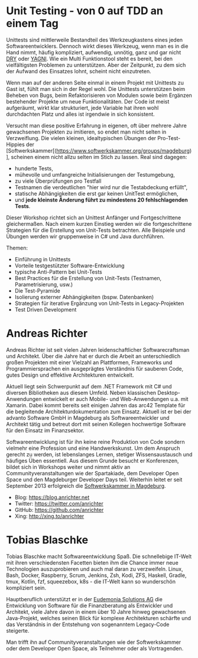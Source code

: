 # Unit Testing - von 0 auf TDD an einem Tag

Unittests sind mittlerweile Bestandteil des Werkzeugkastens eines jeden Softwareentwicklers. Dennoch wirkt dieses Werkzeug, wenn man es in die Hand nimmt, häufig kompliziert, aufwendig, unnötig, ganz und gar nicht [DRY](https://de.wikipedia.org/wiki/Don%E2%80%99t_repeat_yourself) oder [YAGNI](https://de.wikipedia.org/wiki/YAGNI). Wie ein Multi Funktionstool steht es bereit, bei den vielfältigsten Problemen zu unterstützen. Aber der Zeitpunkt, zu dem sich der Aufwand des Einsatzes lohnt, scheint nicht einzutreten.

Wenn man auf der anderen Seite einmal in einem Projekt mit Unittests zu Gast ist, fühlt man sich in der Regel wohl. Die Unittests unterstützen beim Beheben von Bugs, beim Refaktorisieren von Modulen sowie beim Ergänzen bestehender Projekte um neue Funktionalitäten. Der Code ist meist aufgeräumt, wirkt klar strukturiert, jede Variable hat ihren wohl durchdachten Platz und alles ist irgendwie in sich konsistent.

Versucht man diese positive Erfahrung in eigenen, oft über mehrere Jahre gewachsenen Projekten zu imitieren, so endet man nicht selten in Verzweiflung. Die vielen kleinen, idealtypischen Übungen der Pro-Test-Hippies der [Softwerkskammer[(https://www.softwerkskammer.org/groups/magdeburg)], scheinen einem nicht allzu selten im Stich zu lassen. Real sind dagegen:
* hunderte Tests,
* mühevolle und umfangreiche Initialisierungen der Testumgebung,
* zu viele Überprüfungen pro Testfall
* Testnamen die verdeutlichen "hier wird nur die Testabdeckung erfüllt",
* statische Abhängigkeiten die erst gar keinen UnitTest ermöglichen,
* und **jede kleinste Änderung führt zu mindestens 20 fehlschlagenden Tests**.

Dieser Workshop richtet sich an Unittest Anfänger und Fortgeschrittene gleichermaßen. Nach einem kurzen Einstieg werden wir die fortgeschrittene Strategien für die Erstellung von Unit-Tests betrachten. Alle Beispiele und Übungen werden wir gruppenweise in C# und Java durchführen.

Themen:
 * Einführung in Unittests
 * Vorteile testgestützter Software-Entwicklung
 * typische Anti-Pattern bei Unit-Tests
 * Best Practices für die Erstellung von Unit-Tests (Testnamen, Parametrisierung, usw.)
 * Die Test-Pyramide
 * Isolierung externer Abhängigkeiten (bspw. Datenbanken)
 * Strategien für iterative Ergänzung von Unit-Tests in Legacy-Projekten
 * Test Driven Development

# Andreas Richter

Andreas Richter ist seit vielen Jahren leidenschaftlicher Softwarecraftsman und Architekt. Über die Jahre hat er durch die Arbeit an unterschiedlich großen Projekten mit einer Vielzahl an Plattformen, Frameworks und Programmiersprachen ein ausgeprägtes Verständnis für sauberen Code, gutes Design und effektive Architekturen entwickelt.

Aktuell liegt sein Schwerpunkt auf dem .NET Framework mit C# und diversen Bibliotheken aus diesem Umfeld. Neben klassischen Desktop-Anwendungen entwickelt er auch Mobile- und Web-Anwendungen u.a. mit Xamarin. Dabei kommt bereits seit einigen Jahren das arc42 Template für die begleitende Architekturdokumentation zum Einsatz. Aktuell ist er bei der advanto Software GmbH in Magdeburg als Softwareentwickler und Architekt tätig und betreut dort mit seinen Kollegen hochwertige Software für den Einsatz im Finanzsektor.

Softwareentwicklung ist für ihn keine reine Produktion von Code sondern vielmehr eine Profession und eine Handwerkskunst. Um dem Anspruch gerecht zu werden, ist lebenslanges Lernen, stetiger Wissensaustausch und häufiges Üben essentiell. Aus diesem Grunde besucht er Konferenzen, bildet sich  in Workshops weiter und nimmt aktiv an Communityveranstaltungen wie der Spartakiade, dem Developer Open Space und den Magdeburger Developer Days teil. Weiterhin leitet er seit September 2013 erfolgreich die [Softwerkskammer in Magdeburg](https://www.softwerkskammer.org/groups/magdeburg).

* Blog: https://blog.anrichter.net  
* Twitter: https://twitter.com/anrichter  
* GitHub: https://github.com/anrichter  
* Xing: http://xing.to/anrichter  

# Tobias Blaschke

Tobias Blaschke macht Softwareentwicklung Spaß. Die schnellebige IT-Welt mit ihren verschiedensten Facetten bieten ihm die Chance immer neue Technologien auszuprobieren und auch mal daran zu verzweifeln. Linux, Bash, Docker, Raspberry, Scrum, Jenkins, Zsh, Kodi, ZFS, Haskell, Gradle, tmux, Kotlin, fzf, squeezebox, k8s - die IT-Welt kann so wunderschön kompliziert sein.

Hauptberuflich unterstützt er in der [Eudemonia Solutions AG](https://www.eudemonia-solutions.de/) die Entwicklung von Software für die Finanzberatung als Entwickler und Architekt, viele Jahre davon in einem über 10 Jahre hinweg gewachsenen Java-Projekt, welches seinen Blick für komplexe Architekturen schärfte und das Verständnis in der Entstehung von sogenanntem Legacy-Code steigerte.

Man trifft ihn auf Communityveranstaltungen wie der Softwerkskammer oder dem Developer Open Space, als Teilnehmer oder als Vortragenden.
